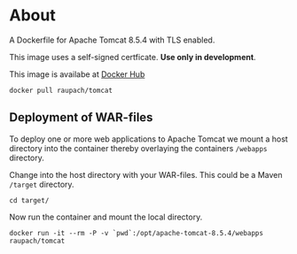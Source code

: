 About
=====

A Dockerfile for Apache Tomcat 8.5.4 with TLS enabled.

This image uses a self-signed certficate. **Use only in development**.

This image is availabe at [Docker Hub](https://hub.docker.com/r/raupach/tomcat/)

    docker pull raupach/tomcat

Deployment of WAR-files
-----------------------

To deploy one or more web applications to Apache Tomcat we mount a host
directory into the container thereby overlaying the containers `/webapps`
directory.

Change into the host directory with your WAR-files. This could be a Maven
`/target` directory.

    cd target/

Now run the container and mount the local directory.

    docker run -it --rm -P -v `pwd`:/opt/apache-tomcat-8.5.4/webapps raupach/tomcat
